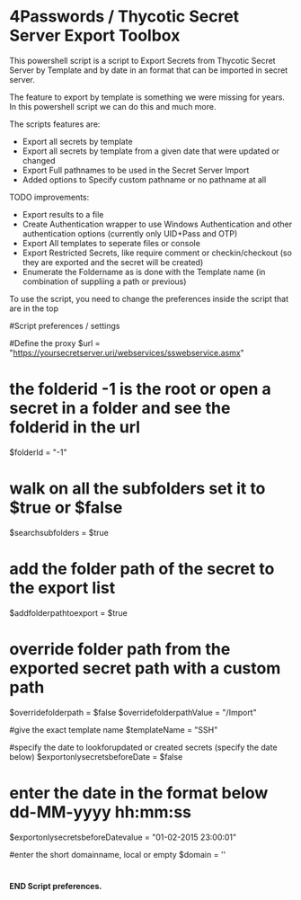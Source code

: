 # 4Passwords / Thycotic Secret Server Export Toolbox

This powershell script is a script to Export Secrets from Thycotic Secret Server by Template and by date in an format that can be imported in secret server.

The feature to export by template is something we were missing for years. In this powershell script we can do this and much more.

The scripts features are:

- Export all secrets by template
- Export all secrets by template from a given date that were updated or changed
- Export Full pathnames to be used in the Secret Server Import
- Added options to Specify custom pathname or no pathname at all

TODO improvements:

- Export results to a file
- Create Authentication wrapper to use Windows Authentication and other authentication options (currently only UID+Pass and OTP)
- Export All templates to seperate files or console
- Export Restricted Secrets, like require comment or checkin/checkout (so they are exported and the secret will be created)
- Enumerate the Foldername as is done with the Template name (in combination of suppliing a path or previous)

To use the script, you need to change the preferences inside the script that are in the top

#Script preferences / settings

#Define the proxy
$url = "https://yoursecretserver.uri/webservices/sswebservice.asmx"

# the folderid -1 is the root or open a secret in a folder and see the folderid in the url
$folderId = "-1"

# walk on all the subfolders set it to $true or $false
$searchsubfolders = $true

# add the folder path of the secret to the export list
$addfolderpathtoexport = $true

# override folder path from the exported secret path with a custom path
$overridefolderpath = $false
$overridefolderpathValue = "/Import"

#give the exact template name
$templateName = "SSH"

#specify the date to lookforupdated or created secrets (specify the date below)
$exportonlysecretsbeforeDate = $false

# enter the date in the format below dd-MM-yyyy hh:mm:ss
$exportonlysecretsbeforeDatevalue = "01-02-2015 23:00:01"

#enter the short domainname, local or empty
$domain = ''

#
#
#### END Script preferences.


